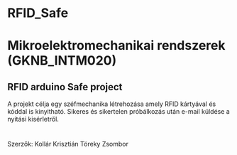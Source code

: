 # RFID_Safe

# Mikroelektromechanikai rendszerek (GKNB_INTM020)

## RFID arduino Safe project

A projekt célja egy széfmechanika létrehozása amely RFID kártyával és kóddal is kinyitható.
Sikeres és sikertelen próbálkozás után e-mail küldése a nyitási kisérletről.

#


Szerzők:
Kollár Krisztián
Töreky Zsombor
